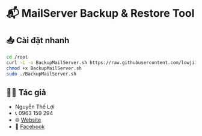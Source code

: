 # 📬 MailServer Backup & Restore Tool


## 📥 Cài đặt nhanh

```bash
cd /root
curl -L -o BackupMailServer.sh https://raw.githubusercontent.com/lowji194/documentation/refs/heads/main/mail/BackupMailServer.sh
chmod +x BackupMailServer.sh
sudo ./BackupMailServer.sh
```

## 👨‍💻 Tác giả

- Nguyễn Thế Lợi
- 📞 0963 159 294
- 🌐 [Website](https://lowji194.github.io/)
- 📘 [Facebook](https://www.facebook.com/Lowji194/)
